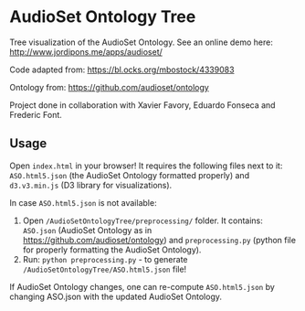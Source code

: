 # AudioSet Ontology Tree
Tree visualization of the AudioSet Ontology. See an online demo here: http://www.jordipons.me/apps/audioset/

Code adapted from: https://bl.ocks.org/mbostock/4339083 

Ontology from: https://github.com/audioset/ontology

Project done in collaboration with Xavier Favory, Eduardo Fonseca and Frederic Font. 

## Usage
Open `index.html` in your browser! It requires the following files next to it: `ASO.html5.json` (the AudioSet Ontology formatted properly) and `d3.v3.min.js` (D3 library for visualizations).

In case `ASO.html5.json` is not available:
1. Open `/AudioSetOntologyTree/preprocessing/` folder. It contains: `ASO.json` (AudioSet Ontology as in https://github.com/audioset/ontology) and `preprocessing.py` (python file for properly formatting the AudioSet Ontology).
2. Run: `python preprocessing.py` - to generate `/AudioSetOntologyTree/ASO.html5.json` file!

If AudioSet Ontology changes, one can re-compute `ASO.html5.json` by changing ASO.json with the updated AudioSet Ontology.
